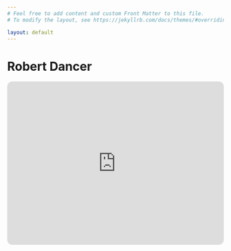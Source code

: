 ```yaml
---
# Feel free to add content and custom Front Matter to this file.
# To modify the layout, see https://jekyllrb.com/docs/themes/#overriding-theme-defaults

layout: default
---
```


# Robert Dancer

<iframe style="border-radius:12px" src="https://open.spotify.com/embed/playlist/1cNkQOBf8FwtdcAnypGkSi?utm_source=generator&theme=0" width="100%" height="380" frameBorder="0" allowfullscreen="" allow="autoplay; clipboard-write; encrypted-media; fullscreen; picture-in-picture" loading="lazy"></iframe>
